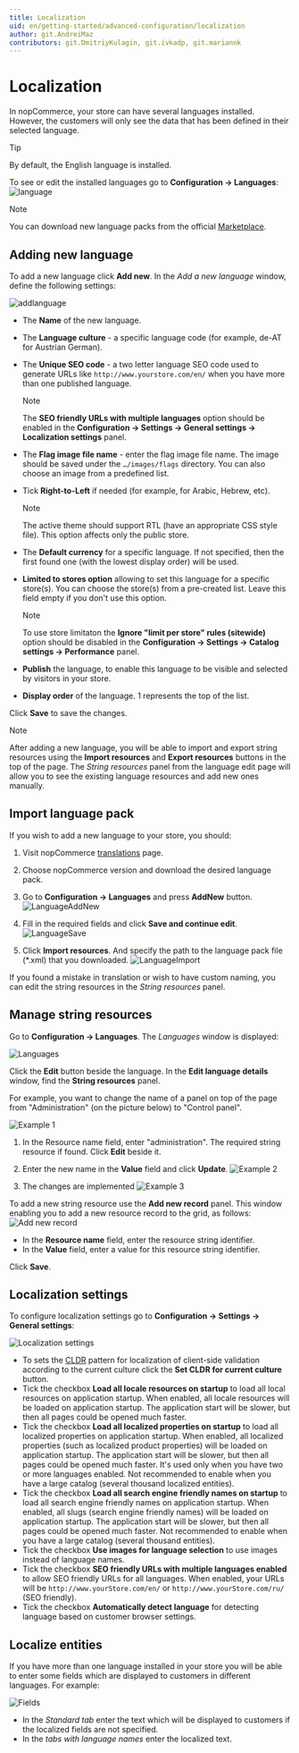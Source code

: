 ```yaml
---
title: Localization
uid: en/getting-started/advanced-configuration/localization
author: git.AndreiMaz
contributors: git.DmitriyKulagin, git.ivkadp, git.mariannk
---
```


# Localization

In nopCommerce, your store can have several languages installed. However, the customers will only see the data that has been defined in their selected language.

> [!TIP]
> 
> By default, the English language is installed.

To see or edit the installed languages go to **Configuration → Languages**:
![language](_static/localization/Language.png)

> [!NOTE]
> 
> You can download new language packs from the official [Marketplace](http://www.nopcommerce.com/marketplace).

## Adding new language

To add a new language click **Add new**. In the *Add a new language* window, define the following settings:

![addlanguage](_static/localization/addlanguage.png)

* The **Name** of the new language.
* The **Language culture** - a specific language code (for example, de-AT for Austrian German).
* The **Unique SEO code** - a two letter language SEO code used to generate URLs like `http://www.yourstore.com/en/` when you have more than one published language. 

  > [!NOTE]
  >
  > The **SEO friendly URLs with multiple languages** option should be enabled in the **Configuration → Settings → General settings → Localization settings** panel.

* The **Flag image file name** - enter the flag image file name. The image should be saved under the `…/images/flags` directory. You can also choose an image from a predefined list.
* Tick **Right-to-Left** if needed (for example, for Arabic, Hebrew, etc). 
  
  > [!NOTE]
  >
  > The active theme should support RTL (have an appropriate CSS style file). This option affects only the public store.

* The **Default currency** for a specific language. If not specified, then the first found one (with the lowest display order) will be used.
* **Limited to stores option** allowing to set this language for a specific store(s). You can choose the store(s) from a pre-created list. Leave this field empty if you don't use this option.
  
  > [!NOTE]
  >
  > To use store limitaton the **Ignore "limit per store" rules (sitewide)** option should be disabled in the **Configuration → Settings → Catalog settings → Performance** panel.

* **Publish** the language, to enable this language to be visible and selected by visitors in your store.
* **Display order** of the language. 1 represents the top of the list.

Click **Save** to save the changes.

> [!NOTE]
> 
> After adding a new language, you will be able to import and export string resources using the **Import resources**
and **Export resources** buttons in the top of the page. The *String resources* panel from the language edit page will allow you to see the existing language resources and add new ones manually.

## Import language pack

If you wish to add a new language to your store, you should:

1. Visit nopCommerce [translations](https://www.nopcommerce.com/translations) page.
1. Choose nopCommerce version and download the desired language pack.
1. Go to **Configuration → Languages** and press **AddNew** button.
    ![LanguageAddNew](_static/localization/language-add-new.png)

1. Fill in the required fields and click **Save and continue edit**.
  ![LanguageSave](_static/localization/language-save.png)

1. Click **Import resources**. And specify the path to the language pack file (*.xml) that you downloaded.
  ![LanguageImport](_static/localization/language-import.png)

If you found a mistake in translation or wish to have custom naming, you can edit the string resources in the *String resources* panel.

## Manage string resources

Go to **Configuration → Languages**. The *Languages* window is displayed:

![Languages](_static/localization/languages.png)

Click the **Edit** button beside the language. In the **Edit language details** window, find the **String resources** panel.

For example, you want to change the name of a panel on top of the page from "Administration" (on the picture below) to "Control panel". 

![Example 1](_static/localization/lang-example-before-change.jpeg)
 
1. In the Resource name field, enter "administration". The required string resource if found. Click **Edit** beside it.
1. Enter the new name in the **Value** field and click **Update**.
  ![Example 2](_static/localization/lang-resource-edit.png)

1. The changes are implemented
  ![Example 3](_static/localization/lang-example-after-change.jpeg)

To add a new string resource use the **Add new record** panel. This window enabling you to add a new resource record to the grid, as follows:
![Add new record](_static/localization/lang-add-resource.png)

* In the **Resource name** field, enter the resource string identifier.
* In the **Value** field, enter a value for this resource string identifier.

Click **Save**.

## Localization settings

To configure localization settings go to **Configuration  → Settings  → General settings**:

![Localization settings](_static/localization/lang-localization-settings.jpg)

- To sets the [CLDR](http://cldr.unicode.org/) pattern for localization of client-side validation according to the current culture click the **Set CLDR for current culture** button.
- Tick the checkbox **Load all locale resources on startup** to load all local resources on application startup. When enabled, all locale resources will be loaded on application startup. The application start will be slower, but then all pages could be opened much faster.
- Tick the checkbox **Load all localized properties on startup** to load all localized properties on application startup. When enabled, all localized properties (such as localized product properties) will be loaded on application startup. The application start will be slower, but then all pages could be opened much faster. It's used only when you have two or more languages enabled. Not recommended to enable when you have a large catalog (several thousand localized entities).
- Tick the checkbox **Load all search engine friendly names on startup** to load all search engine friendly names on application startup. When enabled, all slugs (search engine friendly names) will be loaded on application startup. The application start will be slower, but then all pages could be opened much faster. Not recommended to enable when you have a large catalog (several thousand entities).
- Tick the checkbox **Use images for language selection** to use images instead of language names.
- Tick the checkbox **SEO friendly URLs with multiple languages enabled** to allow SEO friendly URLs for all languages. When enabled, your URLs will be `http://www.yourStore.com/en/` or `http://www.yourStore.com/ru/` (SEO friendly).
- Tick the checkbox **Automatically detect language** for detecting language based on customer browser settings.

## Localize entities

If you have more than one language installed in your store you will be able to enter some fields which are displayed to customers in different languages. For example:

![Fields](_static/localization/fields.jpg)

- In the *Standard tab* enter the text which will be displayed to customers if the localized fields are not specified.
- In the *tabs with language names* enter the localized text.